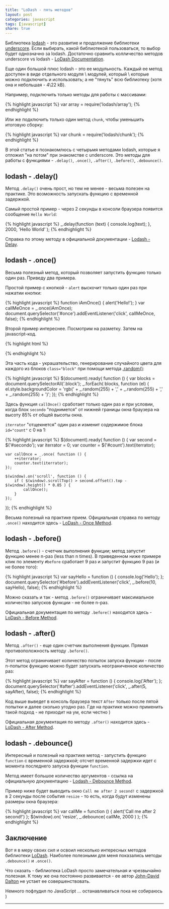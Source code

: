 ```yaml
---
title: "LoDash - пять методов"
layout: post
categories: javascript
tags: [javascript]
share: true
---
```


Библиотека [lodash][1] - это развитие и продолжение библиотеки [underscore][3]. Если выбирать, какой библиотекой пользоваться, то выбор будет однозначно за lodash. Достаточно сравнить колличество методов underscore vs lodash - [LoDash Documentation][2].

Еще один большой плюс lodash - это ее модульность. Каждый ее метод доступен в виде отдельного модуля \ модулей, который \ которые можно подключить и использовать; а не "тянуть" всю библиотеку (хотя она и небольшая - 4\22 kB).

Например, подключить только методы для работы с массивами:

{% highlight javascript %}
var array = require('lodash/array');
{% endhighlight %}

Или же подключить только один метод `chunk`, чтобы уменьшить итоговую сборку:

{% highlight javascript %}
var chunk = require('lodash/chunk');
{% endhighlight %}

В этой статье я познакомлюсь с четырьмя методами lodash, которые я отложил "на потом" при знакомстве с underscore. Это методы для работы с функциями - `.delay()`, `.once()`, `.after()`, `.before()`, `.debounce()`.

## lodash - .delay()

Метод `.delay()` очень прост, но тем не менее - весьма полезен на практике. Это возможность запускать функцию с временной задержкой.

Самый простой пример - через 2 секунды в консоли браузера появится сообщение `Hello World`:

{% highlight javascript %}
_.delay(function (text) {
    console.log(text);
}, 2000, 'Hello World' );
{% endhighlight %}

Справка по этому методу в официальной документации - [Lodash - Delay][4].

## lodash - .once()

Весьма полезный метод, который позволяет запустить функцию только один раз. Приведу два примера.

Простой пример с кнопкой - `alert` выскочит только один раз при нажатии кнопки:

{% highlight javascript %}
function iAmOnce() {
    alert('Hello!');
}
var callMeOnce = _.once(iAmOnce);
document.querySelector('#once').addEventListener('click', callMeOnce, false);
{% endhighlight %}

Второй пример интереснее. Посмотрим на разметку. Затем на javascript-код.

{% highlight html %}
<div class="block"></div>
<div id="secondo" class="block">
    <div id="count"></div>
</div>
<div class="block"></div>
<div class="block"></div>
<div class="block"></div>
<div class="block"></div>
<div class="block"></div>
<div class="block"></div>
{% endhighlight %}

Эта часть кода - украшательство, генерирование случайного цвета для каждого из блоков `class="block"` при помощи метода [.random()][5]:

{% highlight javascript %}
$(document).ready( function () {
var blocks = document.querySelectorAll('.block');
_.forEach( blocks, function (el) {
    el.style.backgroundColor = 'rgb(' + _.random(255) + ',' + _.random(255) + ',' + _.random(255) + ')';
});
{% endhighlight %}

Здесь функция `callOnce()` сработает только один раз и при условии, когда блок `secondo` "поднимется" от нижней границы окна браузера на высоту 85% от общей высоты окна.

`iterrator` "отщекнется" один раз и изменит содержимое блока `id="count"` с 0 на 1:

{% highlight javascript %}
$(document).ready( function () {
    var second = $('#secondo');
    var iterrator = 0;
    var counter = $('#count').text(iterrator);

    var callOnce = _.once( function () {
        ++iterrator;
        counter.text(iterrator);
    });

    $(window).on('scroll', function () {
        if ( $(window).scrollTop() > second.offset().top - $(window).height() * 0.85 ) {
            callOnce();
        }
    });
});
{% endhighlight %}

Весьма полезный на практике прием. Официальная справка по методу `.once()` находится здесь - [LoDash - Once Method][6].

## lodash - .before()

Метод `.before()` - счетчик выполнения функции; метод запустит функцию менее n-раз (less than n times). В приведенном ниже примере клик по элементу `#before` сработает 9 раз и запустит функцию 9 раз (и не более того):

{% highlight javascript %}
var sayHello = function () {
    console.log('Hello');
};
document.querySelector('#before').addEventListener('click', _.before(10, sayHello), false);
{% endhighlight %}

Можно сказать и так - метод `.before()` ограничивает максимальное количество запусков функции - не более n-раз.

Официальная документация по методу `.before()` находится здесь - [LoDash - Before Method][7].

## lodash - .after()

Метод `.after()` - еще один счетчик выполнения функции. Прямая противоположность методу `.before()`.

Этот метод ограничивает количество попыток запуска функции - после n-попыток функцию можно будет запускать неограниченное количество раз:

{% highlight javascript %}
var sayAfter = function () {
    console.log('After');
};
document.querySelector('#after').addEventListener('click', _.after(5, sayAfter), false);
{% endhighlight %}

Код выше выведет в консоль браузера текст `After` только после пятой попытки и далее сколько угодно раз. Где на практике можно применить такой подход - не приходит на ум, если честно )

Официальная документация по методу `.after()` находится здесь - [LoDash - After Method][8].

## lodash - .debounce()

Интересный и полезный на практике метод - запустить функцию `function` с временной задержкой; отсчет временной задержки идет с момента последнего запуска функции `function`.

Метод имеет большое количество аргументов - ссылка на официальную документацию - [Lodash - Debounce Method][9].

Пример ниже будет выводить окно `Call me after 2 second!` с задержкой в 2 секунды после события `resize` - то есть, когда будут изменены размеры окна браузера:

{% highlight javascript %}
var callMe = function () {
    alert('Call me after 2 second!')
};
$(window).on( 'resize', _.debounce( callMe, 2000 ) );
{% endhighlight %}

## Заключение

Вот я в меру своих сил и освоил несколько интересных методов библиотеки [LoDash][1]. Наиболее полезными для меня показались методы `.debounce()` и `.once()`.

Что сказать - библиотека LoDash просто замечательная и чрезвычайно полезная. К тому же она постоянно развивается - ее автор [John-David Dalton][10] не устает ее совершенствовать.

Немного пофлудил по JavaScript ... останавливаться пока не собираюсь )


***
[1]: https://lodash.com/ "LoDash"
[2]: https://lodash.com/docs "LoDash Documentation"
[3]: http://underscorejs.org/ "Underscore.js"
[4]: https://lodash.com/docs#delay "Lodash - Delay Method"
[5]: https://lodash.com/docs#random "Lodash - Random Method"
[6]: https://lodash.com/docs#once "LoDash - Once Method"
[7]: https://lodash.com/docs#before "LoDash - Before Method"
[8]: https://lodash.com/docs#after "LoDash - After Method"
[9]: https://lodash.com/docs#debounce "Lodash - Debounce Method"
[10]: https://www.npmjs.com/~jdalton "John-David Dalton"